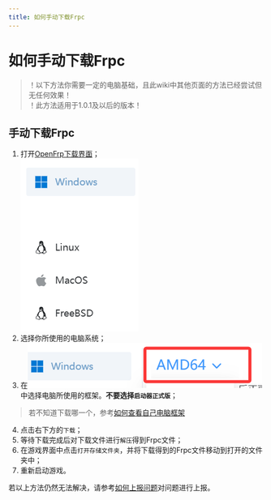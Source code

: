 ```yaml
---
title: 如何手动下载Frpc
---
```

# 如何手动下载Frpc
> ！以下方法你需要一定的电脑基础，且此wiki中其他页面的方法已经尝试但无任何效果！  
> ！此方法适用于1.0.1及以后的版本！

## 手动下载Frpc

1. 打开[OpenFrp下载界面](https://console.openfrp.net/download)；<br>
![侧边栏](../imgs/OFDside.png)
2. 选择你所使用的电脑系统；  
3. 在![框架选择](../imgs/OFDbeside.png)中选择电脑所使用的框架。**不要选择`启动器正式版`**；  
> 若不知道下载哪一个，参考[如何查看自己电脑框架](../../解决办法/CheckStructure)  
4. 点击右下方的`下载`；  
5. 等待下载完成后对下载文件进行`解压`得到Frpc文件；  
6. 在游戏界面中点击`打开存储文件夹`，并将下载得到的Frpc文件移动到打开的文件夹中；  
7. 重新启动游戏。  

若以上方法仍然无法解决，请参考[如何上报问题](../Report)对问题进行上报。